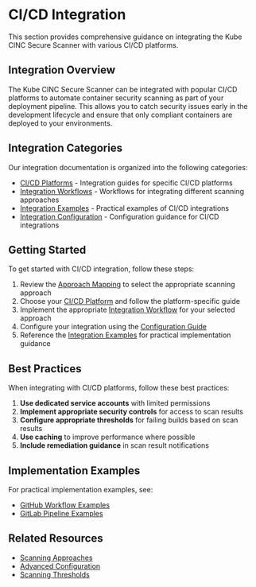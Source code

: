 # CI/CD Integration

This section provides comprehensive guidance on integrating the Kube CINC Secure Scanner with various CI/CD platforms.

## Integration Overview

The Kube CINC Secure Scanner can be integrated with popular CI/CD platforms to automate container security scanning as part of your deployment pipeline. This allows you to catch security issues early in the development lifecycle and ensure that only compliant containers are deployed to your environments.

## Integration Categories

Our integration documentation is organized into the following categories:

- [CI/CD Platforms](platforms/index.md) - Integration guides for specific CI/CD platforms
- [Integration Workflows](workflows/index.md) - Workflows for integrating different scanning approaches
- [Integration Examples](examples/index.md) - Practical examples of CI/CD integrations
- [Integration Configuration](configuration/index.md) - Configuration guidance for CI/CD integrations

## Getting Started

To get started with CI/CD integration, follow these steps:

1. Review the [Approach Mapping](approach-mapping.md) to select the appropriate scanning approach
2. Choose your [CI/CD Platform](platforms/index.md) and follow the platform-specific guide
3. Implement the appropriate [Integration Workflow](workflows/index.md) for your selected approach
4. Configure your integration using the [Configuration Guide](configuration/index.md)
5. Reference the [Integration Examples](examples/index.md) for practical implementation guidance

## Best Practices

When integrating with CI/CD platforms, follow these best practices:

1. **Use dedicated service accounts** with limited permissions
2. **Implement appropriate security controls** for access to scan results
3. **Configure appropriate thresholds** for failing builds based on scan results
4. **Use caching** to improve performance where possible
5. **Include remediation guidance** in scan result notifications

## Implementation Examples

For practical implementation examples, see:

- [GitHub Workflow Examples](../github-workflow-examples/index.md)
- [GitLab Pipeline Examples](../gitlab-pipeline-examples/index.md)

## Related Resources

- [Scanning Approaches](../approaches/index.md)
- [Advanced Configuration](../configuration/advanced/index.md)
- [Scanning Thresholds](../configuration/thresholds/index.md)

